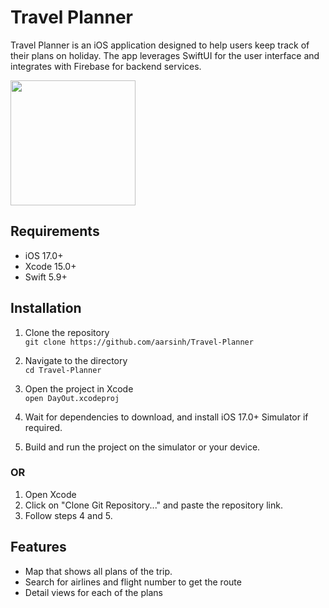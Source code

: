 # Travel Planner
Travel Planner is an iOS application designed to help users keep track of their plans on holiday. The app leverages SwiftUI for the user interface and integrates with Firebase for backend services.

<img src="https://github.com/user-attachments/assets/1900ae57-1d2d-4347-bcd2-6c5d0aedc173" width="200">


## Requirements
- iOS 17.0+
- Xcode 15.0+
- Swift 5.9+

## Installation
1. Clone the repository  
`git clone https://github.com/aarsinh/Travel-Planner`

2. Navigate to the directory  
`cd Travel-Planner`

3. Open the project in Xcode  
 `open DayOut.xcodeproj`

4. Wait for dependencies to download, and install iOS 17.0+ Simulator if required.  

5. Build and run the project on the simulator or your device.

### OR

1. Open Xcode
2. Click on "Clone Git Repository..." and paste the repository link.
3. Follow steps 4 and 5.


## Features
- Map that shows all plans of the trip.
- Search for airlines and flight number to get the route
- Detail views for each of the plans

